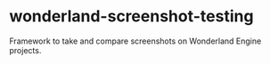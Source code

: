 # wonderland-screenshot-testing
Framework to take and compare screenshots on Wonderland Engine projects.
